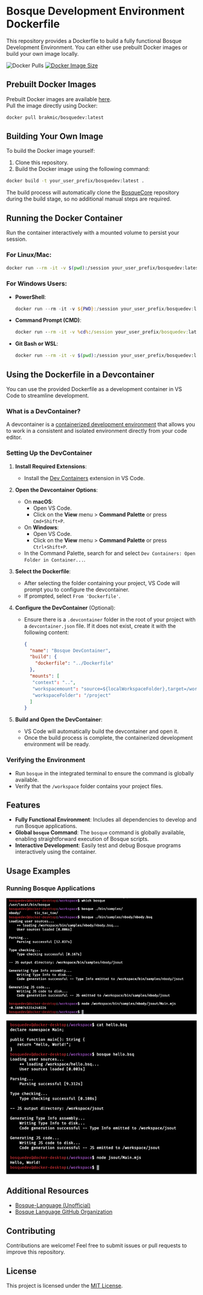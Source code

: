 # Bosque Development Environment Dockerfile

This repository provides a Dockerfile to build a fully functional Bosque Development Environment. You can either use prebuilt Docker images or build your own image locally.

![Docker Pulls](https://badgen.net/docker/pulls/brakmic/bosquedev?icon=docker)
[![Docker Image Size](https://badgen.net/docker/size/brakmic/bosquedev?icon=docker&label=image%20size)](https://hub.docker.com/r/brakmic/bosquedev/)

## Prebuilt Docker Images
Prebuilt Docker images are available [here](https://hub.docker.com/r/brakmic/bosquedev).  
Pull the image directly using Docker:

```bash
docker pull brakmic/bosquedev:latest
```

## Building Your Own Image
To build the Docker image yourself:

1. Clone this repository.
2. Build the Docker image using the following command:

```bash
docker build -t your_user_prefix/bosquedev:latest .
```

The build process will automatically clone the [BosqueCore](https://github.com/BosqueLanguage/BosqueCore) repository during the build stage, so no additional manual steps are required.

## Running the Docker Container

Run the container interactively with a mounted volume to persist your session.

### For Linux/Mac:
```bash
docker run --rm -it -v $(pwd):/session your_user_prefix/bosquedev:latest
```

### For Windows Users:
- **PowerShell**:
  ```powershell
  docker run --rm -it -v ${PWD}:/session your_user_prefix/bosquedev:latest
  ```

- **Command Prompt (CMD)**:
  ```cmd
  docker run --rm -it -v %cd%:/session your_user_prefix/bosquedev:latest
  ```

- **Git Bash or WSL**:
  ```bash
  docker run --rm -it -v $(pwd):/session your_user_prefix/bosquedev:latest
  ```

## Using the Dockerfile in a Devcontainer

You can use the provided Dockerfile as a development container in VS Code to streamline development.

### What is a DevContainer?
A devcontainer is a [containerized development environment](https://code.visualstudio.com/docs/devcontainers/containers) that allows you to work in a consistent and isolated environment directly from your code editor.

### Setting Up the DevContainer

1. **Install Required Extensions**:
   - Install the [Dev Containers](https://marketplace.visualstudio.com/items?itemName=ms-vscode-remote.remote-containers) extension in VS Code.

2. **Open the Devcontainer Options**:
   - On **macOS**:
     - Open VS Code.
     - Click on the **View** menu > **Command Palette** or press `Cmd+Shift+P`.
   - On **Windows**:
     - Open VS Code.
     - Click on the **View** menu > **Command Palette** or press `Ctrl+Shift+P`.
   - In the Command Palette, search for and select `Dev Containers: Open Folder in Container...`.

3. **Select the Dockerfile**:
   - After selecting the folder containing your project, VS Code will prompt you to configure the devcontainer.
   - If prompted, select `From 'Dockerfile'`.

4. **Configure the DevContainer** (Optional):
   - Ensure there is a `.devcontainer` folder in the root of your project with a `devcontainer.json` file. If it does not exist, create it with the following content:

     ```json
     {
       "name": "Bosque DevContainer",
       "build": {
         "dockerfile": "../Dockerfile"
       },
       "mounts": [
        "context": "..",
        "workspacemount": "source=${localWorkspaceFolder},target=/workspace,type=bind,consistency=cached",
        "workspaceFolder": "/project"
       ]
     }
     ```

5. **Build and Open the DevContainer**:
   - VS Code will automatically build the devcontainer and open it.
   - Once the build process is complete, the containerized development environment will be ready.

### Verifying the Environment
- Run `bosque` in the integrated terminal to ensure the command is globally available.
- Verify that the `/workspace` folder contains your project files.

## Features
- **Fully Functional Environment**: Includes all dependencies to develop and run Bosque applications.
- **Global `bosque` Command**: The `bosque` command is globally available, enabling straightforward execution of Bosque scripts.
- **Interactive Development**: Easily test and debug Bosque programs interactively using the container.

## Usage Examples

### Running Bosque Applications
![Running Bosque Application](./assets/images/running_bosque.png)

![Running Another Bosque Application](./assets/images/running_bosque_2.png)

## Additional Resources
- [Bosque-Language (Unofficial)](https://bosque-lang.org)
- [Bosque Language GitHub Organization](https://github.com/BosqueLanguage)

## Contributing
Contributions are welcome! Feel free to submit issues or pull requests to improve this repository.

## License
This project is licensed under the [MIT License](./LICENSE).

